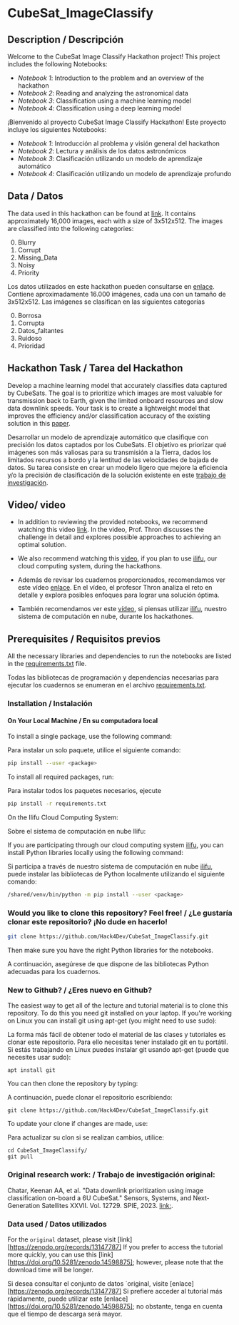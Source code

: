 # CubeSat_ImageClassify

## Description / Descripción

Welcome to the CubeSat Image Classify Hackathon project! This project includes the following Notebooks:

- *Notebook 1*: Introduction to the problem and an overview of the hackathon 
- *Notebook 2*: Reading and analyzing the astronomical data
- *Notebook 3*: Classification using a machine learning model
- *Notebook 4*: Classification using a deep learning model




¡Bienvenido al proyecto CubeSat Image Classify Hackathon! Este proyecto incluye los siguientes Notebooks:

- *Notebook 1*: Introducción al problema y visión general del hackathon 
- *Notebook 2*: Lectura y análisis de los datos astronómicos
- *Notebook 3*: Clasificación utilizando un modelo de aprendizaje automático
- *Notebook 4*: Clasificación utilizando un modelo de aprendizaje profundo



## Data / Datos

The data used in this hackathon can be found at [link](https://doi.org/10.5281/zenodo.14598875). It contains approximately 16,000 images, each with a size of 3x512x512. The images are classified into the following categories:

0. Blurry
1. Corrupt
2. Missing_Data
3. Noisy
4. Priority

Los datos utilizados en este hackathon pueden consultarse en [enlace](https://doi.org/10.5281/zenodo.14598875). Contiene aproximadamente 16.000 imágenes, cada una con un tamaño de 3x512x512. Las imágenes se clasifican en las siguientes categorías

0. Borrosa
1. Corrupta
2. Datos_faltantes
3. Ruidoso
4. Prioridad


## Hackathon Task / Tarea del Hackathon

Develop a machine learning model that accurately classifies data captured by CubeSats. The goal is to prioritize which images are most valuable for transmission back to Earth, given the limited onboard resources and slow data downlink speeds. Your task is to create a lightweight model that improves the efficiency and/or classification accuracy of the existing solution in this [paper](https://arxiv.org/pdf/2408.14865).

Desarrollar un modelo de aprendizaje automático que clasifique con precisión los datos captados por los CubeSats. El objetivo es priorizar qué imágenes son más valiosas para su transmisión a la Tierra, dados los limitados recursos a bordo y la lentitud de las velocidades de bajada de datos. Su tarea consiste en crear un modelo ligero que mejore la eficiencia y/o la precisión de clasificación de la solución existente en este [trabajo de investigación](https://arxiv.org/pdf/2408.14865).




## Video/ video

- In addition to reviewing the provided notebooks, we recommend watching this video [link](https://www.youtube.com/watch?v=3N9-eGfQiS0). In the video, Prof. Thron discusses the challenge in detail and explores possible approaches to achieving an optimal solution.
  
- We also recommend watching this [video](https://www.youtube.com/watch?v=CPDlVR684Vo), if you plan to use [ilifu](https://www.ilifu.ac.za/), our cloud computing system, during the hackathons.


- Además de revisar los cuadernos proporcionados, recomendamos ver este vídeo [enlace](https://www.youtube.com/watch?v=3N9-eGfQiS0). En el vídeo, el profesor Thron analiza el reto en detalle y explora posibles enfoques para lograr una solución óptima.
  
- También recomendamos ver este [vídeo](https://www.youtube.com/watch?v=CPDlVR684Vo), si piensas utilizar [ilifu](https://www.ilifu.ac.za/), nuestro sistema de computación en nube, durante los hackathones.




## Prerequisites / Requisitos previos

All the necessary libraries and dependencies to run the notebooks are listed in the [requirements.txt](https://github.com/Hack4Dev/CubeSat_ImageClassify/blob/main/requirements.txt) file.

Todas las bibliotecas de programación y dependencias necesarias para ejecutar los cuadernos se enumeran en el archivo [requirements.txt](https://github.com/Hack4Dev/CubeSat_ImageClassify/blob/main/requirements.txt).

### Installation / Instalación


#### On Your Local Machine / En su computadora local

To install a single package, use the following command:

Para instalar un solo paquete, utilice el siguiente comando:

```bash
pip install --user <package>
```

To install all required packages, run:

Para instalar todos los paquetes necesarios, ejecute

```bash
pip install -r requirements.txt
```

On the Ilifu Cloud Computing System:

Sobre el sistema de computación en nube Ilifu:


If you are participating through our cloud computing system [ilifu](https://www.ilifu.ac.za/), you can install Python libraries locally using the following command:

Si participa a través de nuestro sistema de computación en nube [ilifu](https://www.ilifu.ac.za/), puede instalar las bibliotecas de Python localmente utilizando el siguiente comando:


```bash
/shared/venv/bin/python -m pip install --user <package>
```

### Would you like to clone this repository? Feel free! /  ¿Le gustaría clonar este repositorio? ¡No dude en hacerlo!

```bash
git clone https://github.com/Hack4Dev/CubeSat_ImageClassify.git
```

Then make sure you have the right Python libraries for the notebooks. 

A continuación, asegúrese de que dispone de las bibliotecas Python adecuadas para los cuadernos. 

### New to Github? / ¿Eres nuevo en Github?


The easiest way to get all of the lecture and tutorial material is to clone this repository. To do this you need git installed on your laptop. If you're working on Linux you can install git using apt-get (you might need to use sudo):

La forma más fácil de obtener todo el material de las clases y tutoriales es clonar este repositorio. Para ello necesitas tener instalado git en tu portátil. Si estás trabajando en Linux puedes instalar git usando apt-get (puede que necesites usar sudo):


```
apt install git
```

You can then clone the repository by typing:

A continuación, puede clonar el repositorio escribiendo:

```
git clone https://github.com/Hack4Dev/CubeSat_ImageClassify.git
```

To update your clone if changes are made, use:

Para actualizar su clon si se realizan cambios, utilice:

```
cd CubeSat_ImageClassify/
git pull
```

### Original research work: / Trabajo de investigación original:

Chatar, Keenan AA, et al. "Data downlink prioritization using image classification on-board a 6U CubeSat." Sensors, Systems, and Next-Generation Satellites XXVII. Vol. 12729. SPIE, 2023. [link:](https://arxiv.org/pdf/2408.1486).


### Data used / Datos utilizados 

For the `original` dataset, please visit [link][https://zenodo.org/records/13147787]
If you prefer to access the tutorial more quickly, you can use this [link][https://doi.org/10.5281/zenodo.14598875]; however, please note that the download time will be longer.

Si desea consultar el conjunto de datos `original, visite [enlace][https://zenodo.org/records/13147787]
Si prefiere acceder al tutorial más rápidamente, puede utilizar este [enlace][https://doi.org/10.5281/zenodo.14598875]; no obstante, tenga en cuenta que el tiempo de descarga será mayor.
